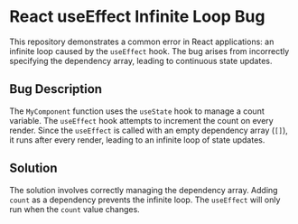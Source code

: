 # React useEffect Infinite Loop Bug

This repository demonstrates a common error in React applications: an infinite loop caused by the `useEffect` hook. The bug arises from incorrectly specifying the dependency array, leading to continuous state updates.

## Bug Description

The `MyComponent` function uses the `useState` hook to manage a count variable.  The `useEffect` hook attempts to increment the count on every render. Since the `useEffect` is called with an empty dependency array (`[]`), it runs after every render, leading to an infinite loop of state updates. 

## Solution

The solution involves correctly managing the dependency array. Adding `count` as a dependency prevents the infinite loop.  The `useEffect` will only run when the `count` value changes.